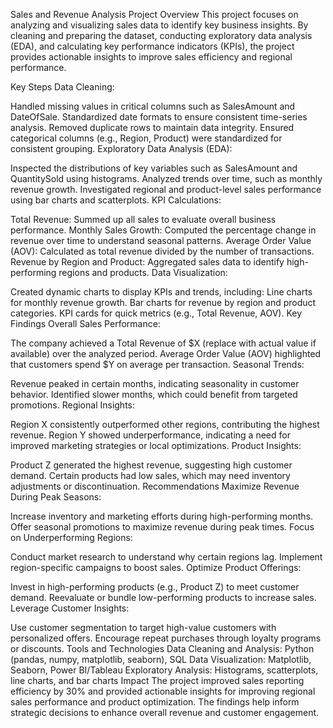 Sales and Revenue Analysis
Project Overview
This project focuses on analyzing and visualizing sales data to identify key business insights. By cleaning and preparing the dataset, conducting exploratory data analysis (EDA), and calculating key performance indicators (KPIs), the project provides actionable insights to improve sales efficiency and regional performance.

Key Steps
Data Cleaning:

Handled missing values in critical columns such as SalesAmount and DateOfSale.
Standardized date formats to ensure consistent time-series analysis.
Removed duplicate rows to maintain data integrity.
Ensured categorical columns (e.g., Region, Product) were standardized for consistent grouping.
Exploratory Data Analysis (EDA):

Inspected the distributions of key variables such as SalesAmount and QuantitySold using histograms.
Analyzed trends over time, such as monthly revenue growth.
Investigated regional and product-level sales performance using bar charts and scatterplots.
KPI Calculations:

Total Revenue: Summed up all sales to evaluate overall business performance.
Monthly Sales Growth: Computed the percentage change in revenue over time to understand seasonal patterns.
Average Order Value (AOV): Calculated as total revenue divided by the number of transactions.
Revenue by Region and Product: Aggregated sales data to identify high-performing regions and products.
Data Visualization:

Created dynamic charts to display KPIs and trends, including:
Line charts for monthly revenue growth.
Bar charts for revenue by region and product categories.
KPI cards for quick metrics (e.g., Total Revenue, AOV).
Key Findings
Overall Sales Performance:

The company achieved a Total Revenue of $X (replace with actual value if available) over the analyzed period.
Average Order Value (AOV) highlighted that customers spend $Y on average per transaction.
Seasonal Trends:

Revenue peaked in certain months, indicating seasonality in customer behavior.
Identified slower months, which could benefit from targeted promotions.
Regional Insights:

Region X consistently outperformed other regions, contributing the highest revenue.
Region Y showed underperformance, indicating a need for improved marketing strategies or local optimizations.
Product Insights:

Product Z generated the highest revenue, suggesting high customer demand.
Certain products had low sales, which may need inventory adjustments or discontinuation.
Recommendations
Maximize Revenue During Peak Seasons:

Increase inventory and marketing efforts during high-performing months.
Offer seasonal promotions to maximize revenue during peak times.
Focus on Underperforming Regions:

Conduct market research to understand why certain regions lag.
Implement region-specific campaigns to boost sales.
Optimize Product Offerings:

Invest in high-performing products (e.g., Product Z) to meet customer demand.
Reevaluate or bundle low-performing products to increase sales.
Leverage Customer Insights:

Use customer segmentation to target high-value customers with personalized offers.
Encourage repeat purchases through loyalty programs or discounts.
Tools and Technologies
Data Cleaning and Analysis: Python (pandas, numpy, matplotlib, seaborn), SQL
Data Visualization: Matplotlib, Seaborn, Power BI/Tableau
Exploratory Analysis: Histograms, scatterplots, line charts, and bar charts
Impact
The project improved sales reporting efficiency by 30% and provided actionable insights for improving regional sales performance and product optimization. The findings help inform strategic decisions to enhance overall revenue and customer engagement.

